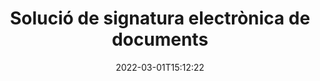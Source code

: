 ---
############################# Static ############################
layout: "product"
date: 2022-03-01T15:12:22
draft: false
#operation: 
#signaturetype: 
#fileformat: 
#productName: Java
lang: ca
#productCode: java
#otherformats: 
#breadcrumb: Put  signature on  for Java
product: "Signature"
product_tag: "signature"

############################# Head ############################
head_title: ".NET, Java, API de núvol i aplicacions de signatura de documents en línia"
head_description: "Obteniu una solució de signatura electrònica de documents tot en un per a aplicacions .NET, Java i basades en núvol. Signeu formats de document habituals en línia mitjançant la funció d'arrossegar i deixar anar"

############################# Header ############################
title: "Solució de signatura electrònica de documents"
description: "Signa documents i imatges digitals a qualsevol plataforma utilitzant les nostres API flexibles i solucions basades en aplicacions per a programadors i usuaris finals."

############################# APIs ###############################
apis:
  enable: true

  api:
    # api loop
    - title: "Les API de codi alt de GroupDocs.Signature inclouen"
      link: "/signature/"
      label: "Mostra totes les API High Code"
      api_product:
        # api_product loop
        - link: "/signature/net/"
          img_alt: "GroupDocs.Signature for .NET"
          image: "https://www.groupdocs.cloud/templates/groupdocs/images/product-logos/groupdocs-signature-net.png"
          product: "GroupDocs.Signature for"
          platform: ".NET"
          content: "API nativa de .NET per afegir, cercar i verificar els tipus de signatura digital més populars a Microsoft Office, PDF, imatges i altres formats en aplicacions .NET."

        # api_product loop
        - link: "/signature/java/"
          img_alt: "GroupDocs.Signature for Java"
          image: "https://www.groupdocs.cloud/templates/groupdocs/images/product-logos/groupdocs-signature-java.png"
          product: "GroupDocs.Signature for"
          platform: "Java"
          content: "Potencia les aplicacions Java amb capacitats de signatura electrònica per signar digitalment una àmplia gamma de documents i imatges en qualsevol sistema operatiu amb JDK instal·lat."

    # api loop
    - title: "Les API de codi baix de GroupDocs.Signature inclouen"
      link: "https://products.groupdocs.cloud/signature"
      label: "Mostra totes les API de codi baix"
      api_product:
        # api_product loop
        - link: "https://products.groupdocs.cloud/signature/curl"
          img_alt: "GroupDocs.Signature Cloud for cURL"
          image: "https://www.groupdocs.cloud/templates/groupdocscloud/images/sdk/272x272/groupdocs_signature-for-curl.png"
          product: "GroupDocs.Signature"
          platform: "Cloud for cURL"
          content: "Treballeu amb l'API de signatura de documents cURL RESTful per afegir i manipular diferents tipus de signatura en tots els formats de document populars, com ara PDF, Word, Excel i imatges."

        # api_product loop
        - link: "https://products.groupdocs.cloud/signature/net"
          img_alt: "GroupDocs.Signature Cloud SDK for .NET"
          image: "https://www.groupdocs.cloud/templates/groupdocscloud/images/sdk/272x272/groupdocs_signature-for-net.png"
          product: "GroupDocs.Signature"
          platform: "Cloud SDK for .NET"
          content: "Utilitzeu fàcilment l'API RESTful de signatura electrònica amb .NET SDK per gestionar la signatura digital en diversos formats de document dins d'aplicacions .NET."

        # api_product loop
        - link: "https://products.groupdocs.cloud/signature/java"
          img_alt: "GroupDocs.Signature Cloud SDK for Java"
          image: "https://www.groupdocs.cloud/templates/groupdocscloud/images/sdk/272x272/groupdocs_signature-for-java.png"
          product: "GroupDocs.Signature"
          platform: "Cloud SDK for Java"
          content: "Implementeu funcions avançades de signatura de documents a les vostres aplicacions Java amb l'SDK de signatura de documents especialment dissenyat per a Java."

    # api loop
    - title: "GroupDocs.Signature No inclou aplicacions de codi"
      link: "https://products.groupdocs.app/signature"
      label: "Veure totes les aplicacions sense codi"
      api_product:
        # api_product loop
        - link: "https://products.groupdocs.app/signature/total"
          img_alt: "GroupDocs.Signature Total"
          image: "https://www.aspose.cloud/templates/asposeapp/images/products/logo/aspose_signature-app.png"
          product: "GroupDocs.Signature"
          platform: "Total"
          content: "Signa fitxers de Microsoft Word, Excel, PowerPoint, Visio i PDF amb text, imatge, codi de barres o codi QR."

        # api_product loop
        - link: "https://products.groupdocs.app/signature/docx"
          img_alt: "GroupDocs.Signature DOCX"
          image: "https://www.aspose.cloud/templates/groupdocsapp/images/products/logo/groupdocs_words-app.png"
          product: "GroupDocs.Signature"
          platform: "DOCX"
          content: "Signeu digitalment documents de Word en línia directament des del vostre navegador de manera gratuïta."

        # api_product loop
        - link: "https://products.groupdocs.app/signature/pdf"
          img_alt: "GroupDocs.Signature PDF"
          image: "https://www.aspose.cloud/templates/groupdocsapp/images/products/logo/groupdocs_pdf-app.png"
          product: "GroupDocs.Signature"
          platform: "PDF"
          content: "E-Sign fitxers PDF amb text, imatge o codi de barres des de qualsevol navegador web."

############################# Back to top ###############################
back_to_top:
  enable: true
---
